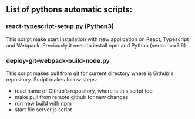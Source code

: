## List of pythons automatic scripts:

### react-typescript-setup.py (Python3)
This script make start installation with new application on React, Typescript and Webpack.
Previously it need to install npm and Python (version>=3.6)

### deploy-git-webpack-build-node.py
This script makes pull from git for current directory where is Github's repository. 
Script  makes follow steps:
- read name of Github's repository, where is this script too
- make pull from remote github for new changes 
- run new build with npm
- start file server.js script 